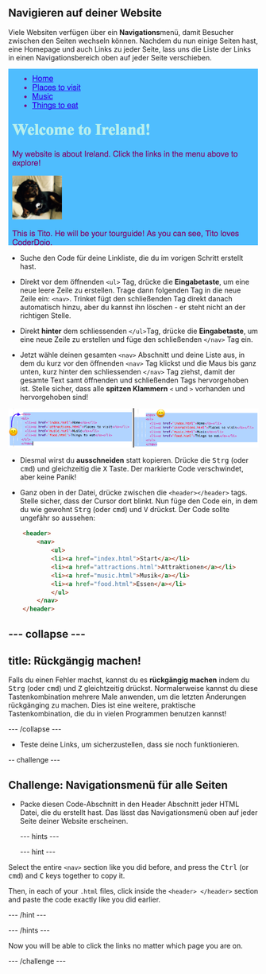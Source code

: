 ## Navigieren auf deiner Website

Viele Websiten verfügen über ein **Navigations**menü, damit Besucher zwischen den Seiten wechseln können. Nachdem du nun einige Seiten hast, eine Homepage und auch Links zu jeder Seite, lass uns die Liste der Links in einen Navigationsbereich oben auf jeder Seite verschieben.

![Beispiel einer Webseite mit Navigationslinks oben](images/egNavLinksAtTop.png)

- Suche den Code für deine Linkliste, die du im vorigen Schritt erstellt hast.

- Direkt vor dem öffnenden `<ul>` Tag, drücke die **Eingabetaste**, um eine neue leere Zeile zu erstellen. Trage dann folgenden Tag in die neue Zeile ein: `<nav>`. Trinket fügt den schließenden Tag direkt danach automatisch hinzu, aber du kannst ihn löschen - er steht nicht an der richtigen Stelle.

- Direkt **hinter** dem schliessenden `</ul>`Tag, drücke die **Eingabetaste**, um eine neue Zeile zu erstellen und füge den schließenden `</nav>` Tag ein.

- Jetzt wähle deinen gesamten `<nav>` Abschnitt und deine Liste aus, in dem du kurz vor den öffnenden `<nav>` Tag klickst und die Maus bis ganz unten, kurz hinter den schliessenden `</nav>` Tag ziehst, damit der gesamte Text samt öffnenden und schließenden Tags hervorgehoben ist. Stelle sicher, dass alle **spitzen Klammern** `<` und `>` vorhanden und hervorgehoben sind!

![Der Text auf der linken Seite ist nicht korrekt ausgewählt, der Text auf der rechten Seite ist korrekt ausgewählt](images/egSelectedYayWoops.png)

- Diesmal wirst du **ausschneiden** statt kopieren. Drücke die <kbd>Strg</kbd> (oder <kbd>cmd</kbd>) und gleichzeitig die <kbd>X</kbd> Taste. Der markierte Code verschwindet, aber keine Panik!

- Ganz oben in der Datei, drücke zwischen die `<header></header>` tags. Stelle sicher, dass der Cursor dort blinkt. Nun füge den Code ein, in dem du wie gewohnt <kbd>Strg</kbd> (oder <kbd>cmd</kbd>) und <kbd>V</kbd> drückst. Der Code sollte ungefähr so aussehen:

```html
    <header>
        <nav>
            <ul>
            <li><a href="index.html">Start</a></li>
            <li><a href="attractions.html">Attraktionen</a></li>
            <li><a href="music.html">Musik</a></li>
            <li><a href="food.html">Essen</a></li>
            </ul>
        </nav>
    </header>
```

## \--- collapse \---

## title: Rückgängig machen!

Falls du einen Fehler machst, kannst du es **rückgängig machen** indem du <kbd>Strg</kbd> (oder <kbd>cmd</kbd>) und <kbd>Z</kbd> gleichtzeitig drückst. Normalerweise kannst du diese Tastenkombination mehrere Male anwenden, um die letzten Änderungen rückgänging zu machen. Dies ist eine weitere, praktische Tastenkombination, die du in vielen Programmen benutzen kannst!

\--- /collapse \---

- Teste deine Links, um sicherzustellen, dass sie noch funktionieren.

-- challenge \---

## Challenge: Navigationsmenü für alle Seiten

- Packe diesen Code-Abschnitt in den Header Abschnitt jeder HTML Datei, die du erstellt hast. Das lässt das Navigationsmenü oben auf jeder Seite deiner Website erscheinen.
    
    \--- hints \---
    
    \--- hint \---

Select the entire `<nav>` section like you did before, and press the <kbd>Ctrl</kbd> (or <kbd>cmd</kbd>) and <kbd>C</kbd> keys together to copy it.

Then, in each of your `.html` files, click inside the `<header> </header>` section and paste the code exactly like you did earlier.

\--- /hint \---

\--- /hints \---

Now you will be able to click the links no matter which page you are on.

\--- /challenge \---